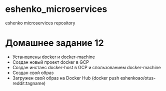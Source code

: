 # eshenko_microservices
eshenko microservices repository

Домашнее задание 12
===================

- Установлены docker и docker-machine
- Создан новый проект docker в GCP
- Создан инстанс docker-host в GCP и спользованием docker-machine
- Создан свой образ
- Загружен свой образ на Docker Hub (docker push eshenkoao/otus-reddit:tagname)
